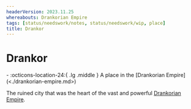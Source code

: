 ```yaml
---
headerVersion: 2023.11.25
whereabouts: Drankorian Empire
tags: [status/needswork/notes, status/needswork/wip, place]
title: Drankor
---
```

# Drankor
<div class="grid cards ext-narrow-margin ext-one-column" markdown>
-    :octicons-location-24:{ .lg .middle } A place in the [Drankorian Empire](<./drankorian-empire.md>)  
</div>


The ruined city that was the heart of the vast and powerful [Drankorian Empire](<./drankorian-empire.md>). 

